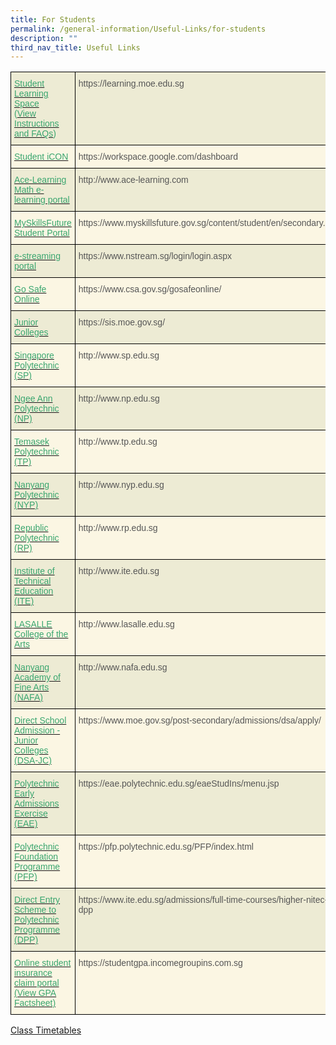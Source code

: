 ```yaml
---
title: For Students
permalink: /general-information/Useful-Links/for-students
description: ""
third_nav_title: Useful Links
---
```

<style type="text/css">
.tg  {border-collapse:collapse;border-spacing:0;}
.tg td{border-color:black;border-style:solid;border-width:1px;font-family:Arial, sans-serif;font-size:14px;
  overflow:hidden;padding:10px 5px;word-break:normal;}
.tg th{border-color:black;border-style:solid;border-width:1px;font-family:Arial, sans-serif;font-size:14px;
  font-weight:normal;overflow:hidden;padding:10px 5px;word-break:normal;}
.tg .tg-sxrn{background-color:#FBF6E3;color:#565656;text-align:left;vertical-align:top}
.tg .tg-7s4v{background-color:#EDEBD4;color:#3AA66F;text-align:left;vertical-align:top}
.tg .tg-kgfz{background-color:#EDEBD4;color:#565656;text-align:left;vertical-align:top}
.tg .tg-udx9{background-color:#FBF6E3;color:#3AA66F;text-align:left;vertical-align:top}
</style>
<table class="tg">
<thead>
  <tr>
    <th class="tg-7s4v"><a href="https://learning.moe.edu.sg/"><span style="text-decoration:none;color:#3AA66F">Student Learning Space</span></a><br>(<a href="http://westwoodsec.moe.edu.sg/qql/slot/u558/Latest%20Update/E-learning/SLS%20Login%20Instructions%20and%20FAQs.pdf"><span style="text-decoration:none;color:#3AA66F">View Instructions and FAQs</span></a>)</th>
    <th class="tg-kgfz">https://learning.moe.edu.sg</th>
  </tr>
</thead>
<tbody>
  <tr>
    <td class="tg-udx9"><a href="https://workspace.google.com/dashboard"><span style="text-decoration:none;color:#3AA66F">Student iCON</span></a><br></td>
    <td class="tg-sxrn">https://workspace.google.com/dashboard</td>
  </tr>
  <tr>
    <td class="tg-7s4v"><a href="https://www.ace-learning.com/"><span style="text-decoration:none;color:#3AA66F">Ace-Learning Math e-learning portal</span></a></td>
    <td class="tg-kgfz">http://www.ace-learning.com</td>
  </tr>
  <tr>
    <td class="tg-udx9"><a href="https://www.myskillsfuture.gov.sg/content/student/en/secondary.html"><span style="text-decoration:none;color:#3AA66F">MySkillsFuture Student Portal</span></a><br></td>
    <td class="tg-sxrn">https://www.myskillsfuture.gov.sg/content/student/en/secondary.html<br></td>
  </tr>
  <tr>
    <td class="tg-7s4v"><a href="https://www.nstream.sg/login/login.aspx"><span style="text-decoration:none;color:#3AA66F">e-streaming portal</span></a><br></td>
    <td class="tg-kgfz">https://www.nstream.sg/login/login.aspx<br></td>
  </tr>
  <tr>
    <td class="tg-udx9"><a href="https://www.csa.gov.sg/gosafeonline/"><span style="text-decoration:none;color:#3AA66F">Go Safe Online</span></a><br></td>
    <td class="tg-sxrn">https://www.csa.gov.sg/gosafeonline/<br></td>
  </tr>
  <tr>
    <td class="tg-7s4v"><a href="https://sis.moe.gov.sg/"><span style="text-decoration:none;color:#3AA66F">Junior Colleges</span></a></td>
    <td class="tg-kgfz">https://sis.moe.gov.sg/</td>
  </tr>
  <tr>
    <td class="tg-udx9"><a href="http://www.sp.edu.sg/"><span style="text-decoration:none;color:#3AA66F">Singapore Polytechnic (SP) </span></a></td>
    <td class="tg-sxrn">http://www.sp.edu.sg</td>
  </tr>
  <tr>
    <td class="tg-7s4v"><a href="http://www.np.edu.sg/"><span style="text-decoration:none;color:#3AA66F">Ngee Ann Polytechnic (NP)</span></a></td>
    <td class="tg-kgfz">http://www.np.edu.sg</td>
  </tr>
  <tr>
    <td class="tg-udx9"><a href="http://www.tp.edu.sg/"><span style="text-decoration:none;color:#3AA66F">Temasek Polytechnic (TP)</span></a></td>
    <td class="tg-sxrn">http://www.tp.edu.sg</td>
  </tr>
  <tr>
    <td class="tg-7s4v"><a href="http://www.nyp.edu.sg/"><span style="text-decoration:none;color:#3AA66F">Nanyang Polytechnic (NYP)</span></a></td>
    <td class="tg-kgfz">http://www.nyp.edu.sg</td>
  </tr>
  <tr>
    <td class="tg-udx9"><a href="http://www.rp.edu.sg/"><span style="text-decoration:none;color:#3AA66F">Republic Polytechnic (RP)</span></a></td>
    <td class="tg-sxrn">http://www.rp.edu.sg</td>
  </tr>
  <tr>
    <td class="tg-7s4v"><a href="http://www.ite.edu.sg/"><span style="text-decoration:none;color:#3AA66F">Institute of Technical Education (ITE)</span></a></td>
    <td class="tg-kgfz">http://www.ite.edu.sg</td>
  </tr>
  <tr>
    <td class="tg-udx9"><a href="http://www.lasalle.edu.sg/"><span style="text-decoration:none;color:#3AA66F">LASALLE College of the Arts</span></a></td>
    <td class="tg-sxrn">http://www.lasalle.edu.sg</td>
  </tr>
  <tr>
    <td class="tg-7s4v"><a href="http://www.nafa.edu.sg/"><span style="text-decoration:none;color:#3AA66F">Nanyang Academy of Fine Arts (NAFA)</span></a></td>
    <td class="tg-kgfz">http://www.nafa.edu.sg</td>
  </tr>
  <tr>
    <td class="tg-udx9"><a href="https://www.moe.gov.sg/post-secondary/admissions/dsa/apply/"><span style="text-decoration:none;color:#3AA66F">Direct School Admission - Junior Colleges (DSA-JC)</span></a></td>
    <td class="tg-sxrn">https://www.moe.gov.sg/post-secondary/admissions/dsa/apply/</td>
  </tr>
  <tr>
    <td class="tg-7s4v"><a href="https://eae.polytechnic.edu.sg/eaeStudIns/menu.jsp"><span style="text-decoration:none;color:#3AA66F">Polytechnic Early Admissions Exercise (EAE)</span></a></td>
    <td class="tg-kgfz">https://eae.polytechnic.edu.sg/eaeStudIns/menu.jsp</td>
  </tr>
  <tr>
    <td class="tg-udx9"><a href="https://pfp.polytechnic.edu.sg/PFP/index.html"><span style="text-decoration:none;color:#3AA66F">Polytechnic Foundation Programme (PFP)</span></a></td>
    <td class="tg-sxrn">https://pfp.polytechnic.edu.sg/PFP/index.html</td>
  </tr>
  <tr>
    <td class="tg-7s4v"><a href="https://www.ite.edu.sg/admissions/full-time-courses/higher-nitec-dpp"><span style="text-decoration:none;color:#3AA66F">Direct Entry Scheme to Polytechnic Programme (DPP)</span></a></td>
    <td class="tg-kgfz">https://www.ite.edu.sg/admissions/full-time-courses/higher-nitec-dpp<br></td>
  </tr>
  <tr>
    <td class="tg-udx9"><a href="https://studentgpa.incomegroupins.com.sg/"><span style="text-decoration:none;color:#3AA66F">Online student insurance claim portal</span></a><br><a href="http://westwoodsec.moe.edu.sg/qql/slot/u558/Latest%20Update/GPA%20Product%20Fact%20Sheet%202022.pdf"><span style="text-decoration:none;color:#3AA66F">(View GPA Factsheet)</span></a></td>
    <td class="tg-sxrn">https://studentgpa.incomegroupins.com.sg</td>
  </tr>
</tbody>
</table>


[Class Timetables](/files/2022%20sem2%2013%20jul.pdf)